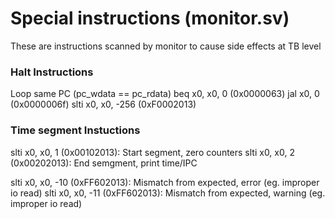# Special instructions (monitor.sv)

These are instructions scanned by monitor to cause side effects at TB level

### Halt Instructions
Loop same PC (pc_wdata == pc_rdata)
beq x0, x0, 0 (0x0000063)
jal x0, 0 (0x0000006f)
slti x0, x0, -256 (0xF0002013)

### Time segment Instuctions
slti x0, x0, 1 (0x00102013): Start segment, zero counters
slti x0, x0, 2 (0x00202013): End semgment, print time/IPC

slti x0, x0, -10 (0xFF602013): Mismatch from expected, error (eg. improper io read)
slti x0, x0, -11 (0xFF602013): Mismatch from expected, warning (eg. improper io read)